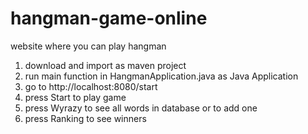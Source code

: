 # hangman-game-online
website where you can play hangman

1. download and import as maven project
2. run main function in HangmanApplication.java as Java Application
3. go to http://localhost:8080/start
4. press Start to play game
5. press Wyrazy to see all words in database or to add one
6. press Ranking to see winners
